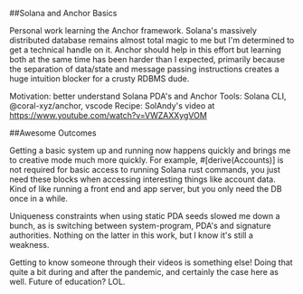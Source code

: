 ##Solana and Anchor Basics

Personal work learning the Anchor framework. Solana's massively distributed database remains almost total magic to me but I'm determined to get a technical handle on it. Anchor should help in this effort but learning both at the same time has been harder than I expected, primarily because the separation of data/state and message passing instructions creates a huge intuition blocker for a crusty RDBMS dude.

Motivation: better understand Solana PDA's and Anchor
Tools: Solana CLI, @coral-xyz/anchor, vscode
Recipe: SolAndy's video at https://www.youtube.com/watch?v=VWZAXXygVOM

##Awesome Outcomes

Getting a basic system up and running now happens quickly and brings me to creative mode much more quickly. For example, #[derive(Accounts)] is not required for basic access to running Solana rust commands, you just need these blocks when accessing interesting things like account data. Kind of like running a front end and app server, but you only need the DB once in a while.


Uniqueness constraints when using static PDA seeds slowed me down a bunch, as is switching between system-program, PDA's and signature authorities. Nothing on the latter in this work, but I know it's still a weakness.

Getting to know someone through their videos is something else! Doing that quite a bit during and after the pandemic, and certainly the case here as well. Future of education? LOL.
